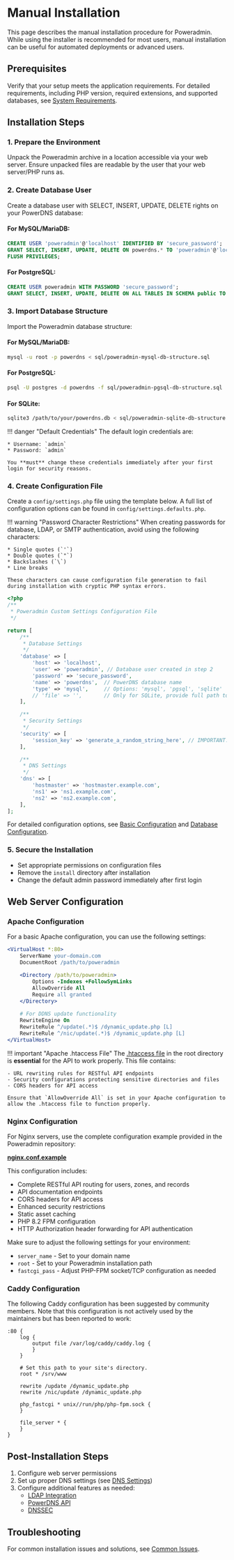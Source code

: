 # Manual Installation

This page describes the manual installation procedure for Poweradmin. While using the installer is recommended for most users, manual installation can be useful for automated deployments or advanced users.

## Prerequisites

Verify that your setup meets the application requirements. For detailed requirements, including PHP version, required extensions, and supported databases, see [System Requirements](../getting-started/requirements.md).

## Installation Steps

### 1. Prepare the Environment

Unpack the Poweradmin archive in a location accessible via your web server. Ensure unpacked files are readable by the user that your web server/PHP runs as.

### 2. Create Database User

Create a database user with SELECT, INSERT, UPDATE, DELETE rights on your PowerDNS database:

#### For MySQL/MariaDB:
```sql
CREATE USER 'poweradmin'@'localhost' IDENTIFIED BY 'secure_password';
GRANT SELECT, INSERT, UPDATE, DELETE ON powerdns.* TO 'poweradmin'@'localhost';
FLUSH PRIVILEGES;
```

#### For PostgreSQL:
```sql
CREATE USER poweradmin WITH PASSWORD 'secure_password';
GRANT SELECT, INSERT, UPDATE, DELETE ON ALL TABLES IN SCHEMA public TO poweradmin;
```

### 3. Import Database Structure

Import the Poweradmin database structure:

#### For MySQL/MariaDB:
```bash
mysql -u root -p powerdns < sql/poweradmin-mysql-db-structure.sql
```

#### For PostgreSQL:
```bash
psql -U postgres -d powerdns -f sql/poweradmin-pgsql-db-structure.sql
```

#### For SQLite:
```bash
sqlite3 /path/to/your/powerdns.db < sql/poweradmin-sqlite-db-structure.sql
```

!!! danger "Default Credentials"
    The default login credentials are:
    
    * Username: `admin`
    * Password: `admin`
    
    You **must** change these credentials immediately after your first login for security reasons.

### 4. Create Configuration File

Create a `config/settings.php` file using the template below. A full list of configuration options can be found in `config/settings.defaults.php`.

!!! warning "Password Character Restrictions"
    When creating passwords for database, LDAP, or SMTP authentication, avoid using the following characters:
    
    * Single quotes (`'`)
    * Double quotes (`"`) 
    * Backslashes (`\`)
    * Line breaks
    
    These characters can cause configuration file generation to fail during installation with cryptic PHP syntax errors.

```php
<?php
/**
 * Poweradmin Custom Settings Configuration File
 */

return [
    /**
     * Database Settings
     */
    'database' => [
        'host' => 'localhost',
        'user' => 'poweradmin', // Database user created in step 2
        'password' => 'secure_password',
        'name' => 'powerdns',  // PowerDNS database name
        'type' => 'mysql',     // Options: 'mysql', 'pgsql', 'sqlite'
        // 'file' => '',       // Only for SQLite, provide full path to database file
    ],

    /**
     * Security Settings
     */
    'security' => [
        'session_key' => 'generate_a_random_string_here', // IMPORTANT: Change this!
    ],

    /**
     * DNS Settings
     */
    'dns' => [
        'hostmaster' => 'hostmaster.example.com',
        'ns1' => 'ns1.example.com',
        'ns2' => 'ns2.example.com',
    ],
];
```

For detailed configuration options, see [Basic Configuration](../configuration/basic.md) and [Database Configuration](../configuration/database.md).

### 5. Secure the Installation

* Set appropriate permissions on configuration files
* Remove the `install` directory after installation
* Change the default admin password immediately after first login

## Web Server Configuration

### Apache Configuration
For a basic Apache configuration, you can use the following settings:

```apache
<VirtualHost *:80>
    ServerName your-domain.com
    DocumentRoot /path/to/poweradmin

    <Directory /path/to/poweradmin>
        Options -Indexes +FollowSymLinks
        AllowOverride All
        Require all granted
    </Directory>
    
    # For DDNS update functionality
    RewriteEngine On
    RewriteRule ^/update(.*)$ /dynamic_update.php [L]
    RewriteRule ^/nic/update(.*)$ /dynamic_update.php [L]
</VirtualHost>
```

!!! important "Apache .htaccess File"
    The [.htaccess file](https://github.com/poweradmin/poweradmin/blob/master/.htaccess) in the root directory is **essential** for the API to work properly. This file contains:
    
    - URL rewriting rules for RESTful API endpoints
    - Security configurations protecting sensitive directories and files
    - CORS headers for API access
    
    Ensure that `AllowOverride All` is set in your Apache configuration to allow the .htaccess file to function properly.

### Nginx Configuration
For Nginx servers, use the complete configuration example provided in the Poweradmin repository:

**[nginx.conf.example](https://github.com/poweradmin/poweradmin/blob/master/nginx.conf.example)**

This configuration includes:
- Complete RESTful API routing for users, zones, and records
- API documentation endpoints  
- CORS headers for API access
- Enhanced security restrictions
- Static asset caching
- PHP 8.2 FPM configuration
- HTTP Authorization header forwarding for API authentication

Make sure to adjust the following settings for your environment:
- `server_name` - Set to your domain name
- `root` - Set to your Poweradmin installation path
- `fastcgi_pass` - Adjust PHP-FPM socket/TCP configuration as needed

### Caddy Configuration
The following Caddy configuration has been suggested by community members. Note that this configuration is not actively used by the maintainers but has been reported to work:

```caddy
:80 {
    log {
        output file /var/log/caddy/caddy.log {
        }
    }

    # Set this path to your site's directory.
    root * /srv/www

    rewrite /update /dynamic_update.php
    rewrite /nic/update /dynamic_update.php

    php_fastcgi * unix//run/php/php-fpm.sock {
    }

    file_server * {
    }
}
```

## Post-Installation Steps

1. Configure web server permissions
2. Set up proper DNS settings (see [DNS Settings](../configuration/dns-settings.md))
3. Configure additional features as needed:
    * [LDAP Integration](../configuration/ldap.md)
    * [PowerDNS API](../configuration/powerdns-api.md)
    * [DNSSEC](../configuration/dnssec.md)

## Troubleshooting

For common installation issues and solutions, see [Common Issues](../troubleshooting/common-issues.md).
